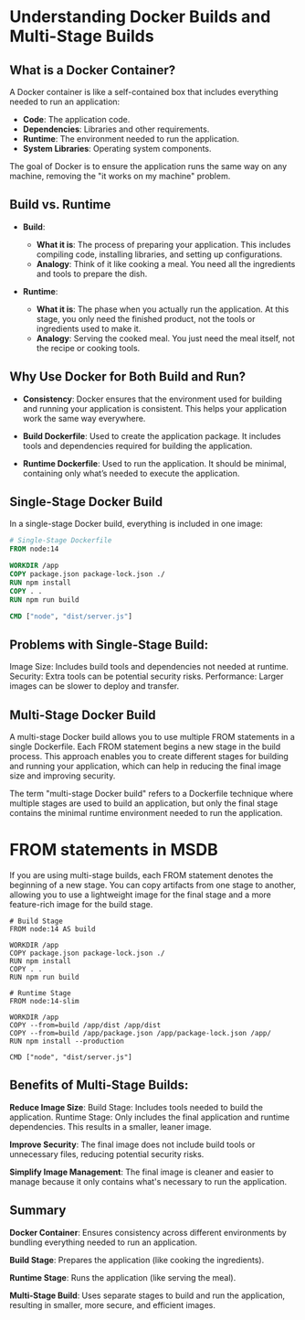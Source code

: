 # Understanding Docker Builds and Multi-Stage Builds

## What is a Docker Container?

A Docker container is like a self-contained box that includes everything needed to run an application:
- **Code**: The application code.
- **Dependencies**: Libraries and other requirements.
- **Runtime**: The environment needed to run the application.
- **System Libraries**: Operating system components.

The goal of Docker is to ensure the application runs the same way on any machine, removing the "it works on my machine" problem.

## Build vs. Runtime

- **Build**:
  - **What it is**: The process of preparing your application. This includes compiling code, installing libraries, and setting up configurations.
  - **Analogy**: Think of it like cooking a meal. You need all the ingredients and tools to prepare the dish.

- **Runtime**:
  - **What it is**: The phase when you actually run the application. At this stage, you only need the finished product, not the tools or ingredients used to make it.
  - **Analogy**: Serving the cooked meal. You just need the meal itself, not the recipe or cooking tools.

## Why Use Docker for Both Build and Run?

- **Consistency**: Docker ensures that the environment used for building and running your application is consistent. This helps your application work the same way everywhere.

- **Build Dockerfile**: Used to create the application package. It includes tools and dependencies required for building the application.

- **Runtime Dockerfile**: Used to run the application. It should be minimal, containing only what’s needed to execute the application.

## Single-Stage Docker Build

In a single-stage Docker build, everything is included in one image:

```dockerfile
# Single-Stage Dockerfile
FROM node:14

WORKDIR /app
COPY package.json package-lock.json ./
RUN npm install
COPY . .
RUN npm run build

CMD ["node", "dist/server.js"]
```
## Problems with Single-Stage Build:

Image Size: Includes build tools and dependencies not needed at runtime.
Security: Extra tools can be potential security risks.
Performance: Larger images can be slower to deploy and transfer.

## Multi-Stage Docker Build
A multi-stage Docker build allows you to use multiple FROM statements in a single Dockerfile. Each FROM statement begins a new stage in the build process. This approach enables you to create different stages for building and running your application, which can help in reducing the final image size and improving security.

The term "multi-stage Docker build" refers to a Dockerfile technique where multiple stages are used to build an application, but only the final stage contains the minimal runtime environment needed to run the application.

# FROM statements in MSDB 
If you are using multi-stage builds, each FROM statement denotes the beginning of a new stage. You can copy artifacts from one stage to another, allowing you to use a lightweight image for the final stage and a more feature-rich image for the build stage.

```
# Build Stage
FROM node:14 AS build

WORKDIR /app
COPY package.json package-lock.json ./
RUN npm install
COPY . .
RUN npm run build

# Runtime Stage
FROM node:14-slim

WORKDIR /app
COPY --from=build /app/dist /app/dist
COPY --from=build /app/package.json /app/package-lock.json /app/
RUN npm install --production

CMD ["node", "dist/server.js"]
```

## Benefits of Multi-Stage Builds:

**Reduce Image Size**:
Build Stage: Includes tools needed to build the application.
Runtime Stage: Only includes the final application and runtime dependencies. This results in a smaller, leaner image.

**Improve Security**:
The final image does not include build tools or unnecessary files, reducing potential security risks.

**Simplify Image Management**:
The final image is cleaner and easier to manage because it only contains what's necessary to run the application.
## Summary
**Docker Container**: Ensures consistency across different environments by bundling everything needed to run an application.

**Build Stage**: Prepares the application (like cooking the ingredients).

**Runtime Stage**: Runs the application (like serving the meal).

**Multi-Stage Build**: Uses separate stages to build and run the application, resulting in smaller, more secure, and efficient images.
